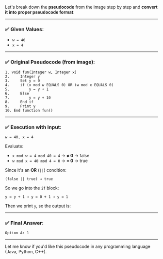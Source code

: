 Let's break down the **pseudocode** from the image step by step and **convert it into proper pseudocode format**:

---

### ✅ **Given Values:**

* `w = 40`
* `x = 4`

---

### ✅ **Original Pseudocode (from image):**

```plaintext
1. void fun(Integer w, Integer x)
2.     Integer y
3.     Set y = 0
4.     if (x mod w EQUALS 0) OR (w mod x EQUALS 0)
5.         y = y + 1
6.     Else
7.         y = y + 10
8.     End if
9.     Print y
10. End function fun()
```

---

### ✅ **Execution with Input:**

```
w = 40, x = 4
```

Evaluate:

* `x mod w = 4 mod 40 = 4` → **≠ 0** → false
* `w mod x = 40 mod 4 = 0` → **= 0** → true

Since it's an **OR** (`||`) condition:

```plaintext
(false || true) → true
```

So we go into the `if` block:

```
y = y + 1 → y = 0 + 1 → y = 1
```

Then we print `y`, so the output is:

---

### ✅ **Final Answer:**

```
Option A: 1
```

---

Let me know if you'd like this pseudocode in any programming language (Java, Python, C++).
